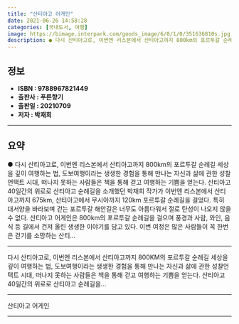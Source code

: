 ```yaml
---
title: "산티아고 어게인"
date: 2021-06-26 14:58:28
categories: [국내도서, 여행]
image: https://bimage.interpark.com/goods_image/6/8/1/0/351636810s.jpg
description: ● 다시 산티아고로, 이번엔 리스본에서 산티아고까지 800km의 포르투갈 순례길 세상을 깊이 여행하는 법, 도보여행이라는 생생한 경험을 통해 만나는 자신과 삶에 관한 성찰 언택트 시대, 떠나지 못하는 사람들은 책을 통해 걷고 여행하는 기쁨을 얻는다. 산티아고 40일간의 위로로 산티아고
---
```


## **정보**

- **ISBN : 9788967821449**
- **출판사 : 푸른향기**
- **출판일 : 20210709**
- **저자 : 박재희**

------



## **요약**

●  다시 산티아고로, 이번엔 리스본에서 산티아고까지 800km의 포르투갈 순례길 세상을 깊이 여행하는 법, 도보여행이라는 생생한 경험을 통해 만나는 자신과 삶에 관한 성찰 언택트 시대, 떠나지 못하는 사람들은 책을 통해 걷고 여행하는 기쁨을 얻는다. 산티아고 40일간의 위로로 산티아고 순례길을 소개했던 박재희 작가가 이번엔 리스본에서 산티아고까지 675km, 산티아고에서 무시아까지 120km 포르투갈 순례길을 걸었다. 특히 대서양을 바라보며 걷는 포르투갈 해안길은 너무도 아름다워서 절로 탄성이 나오지 않을 수 없다. 산티아고 어게인은 800km의 포르투갈 순례길을 걸으며 풍경과 사람, 와인, 음식 등 길에서 건져 올린 생생한 이야기를 담고 있다. 이번 여정은 많은 사람들이 꼭 한번은 걷기를 소망하는 산티...

------

다시 산티아고로, 이번엔 리스본에서 산티아고까지 800KM의 포르투갈 순례길
세상을 깊이 여행하는 법, 도보여행이라는 생생한 경험을 통해 만나는 자신과 삶에 관한 성찰언택트 시대, 떠나지 못하는 사람들은 책을 통해 걷고 여행하는 기쁨을 얻는다. 산티아고 40일간의 위로로 산티아고 순례길을... 

------


산티아고 어게인 

------


